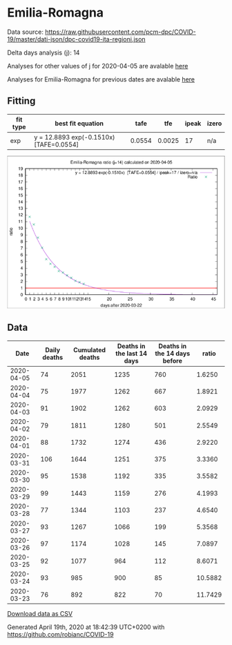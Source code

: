 # Emilia-Romagna

Data source: https://raw.githubusercontent.com/pcm-dpc/COVID-19/master/dati-json/dpc-covid19-ita-regioni.json

Delta days analysis (j): 14

Analyses for other values of j for 2020-04-05 are avalable [here](../2020-04-05/README.md)

Analyses for Emilia-Romagna for previous dates are avalable [here](../README.md)

## Fitting 
|fit type|best fit equation|tafe|tfe|ipeak|izero|
|-------|-----|--------|------|---|---|
|exp|y = 12.8893 exp(-0.1510x)  [TAFE=0.0554]|0.0554|0.0025|17|n/a|

![Plot](COVID-19_emilia-romagna_j14_2020-04-05.png)

## Data
|Date|Daily deaths|Cumulated deaths|Deaths in the last 14 days|Deaths in the 14 days before|ratio|
|----|----------|-----------|-------|--------------------|-----|
|2020-04-05|74|2051|1235|760|1.6250|
|2020-04-04|75|1977|1262|667|1.8921|
|2020-04-03|91|1902|1262|603|2.0929|
|2020-04-02|79|1811|1280|501|2.5549|
|2020-04-01|88|1732|1274|436|2.9220|
|2020-03-31|106|1644|1251|375|3.3360|
|2020-03-30|95|1538|1192|335|3.5582|
|2020-03-29|99|1443|1159|276|4.1993|
|2020-03-28|77|1344|1103|237|4.6540|
|2020-03-27|93|1267|1066|199|5.3568|
|2020-03-26|97|1174|1028|145|7.0897|
|2020-03-25|92|1077|964|112|8.6071|
|2020-03-24|93|985|900|85|10.5882|
|2020-03-23|76|892|822|70|11.7429|

[Download data as CSV](COVID-19_emilia-romagna_j14_2020-04-05.csv)

Generated April 19th, 2020 at 18:42:39 UTC+0200 with https://github.com/robianc/COVID-19
